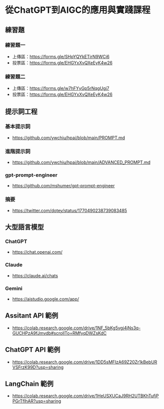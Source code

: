 # 從ChatGPT到AIGC的應用與實踐課程 

## 練習題 

### 練習題一
- 上傳區：https://forms.gle/SHpYQYkETirN9WCi6
- 投票區：https://forms.gle/EHGYxXvQXeEyK4w26

### 練習題二
- 上傳區：https://forms.gle/w7hFYyGp5rNqgUgj7
- 投票區：https://forms.gle/EHGYxXvQXeEyK4w26

## 提示詞工程

### 基本提示詞
- https://github.com/ywchiu/hpai/blob/main/PROMPT.md

### 進階提示詞
- https://github.com/ywchiu/hpai/blob/main/ADVANCED_PROMPT.md

### gpt-prompt-engineer
- https://github.com/mshumer/gpt-prompt-engineer

### 摘要
- https://twitter.com/dotey/status/1770490238739083485

## 大型語言模型

### ChatGPT
- https://chat.openai.com/

### Claude
- https://claude.ai/chats

### Gemini
- https://aistudio.google.com/app/ 

## Assitant API 範例
- https://colab.research.google.com/drive/1NF_5bKg5vgj4jNs3q-GUCHPzA9fJmvdb#scrollTo=RMfyqDWZsKdC

## ChatGPT API 範例
- https://colab.research.google.com/drive/1DD5sMFIzA69Z20Zr1kBebURVSFrzK99D?usp=sharing

## LangChain 範例
- https://colab.research.google.com/drive/1HeUSXUCaJ9RH2UTBKhTufjPPGrTflhAR?usp=sharing

  


